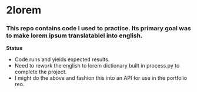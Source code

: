 # 2lorem
### This repo contains code I used to practice. Its primary goal was to make lorem ipsum translatablel into english.

**Status**
- Code runs and yields expected results.
- Need to rework the english to lorem dictionary built in process.py to complete the project.
- I might do the above and fashion this into an API for use in the portfolio reo.